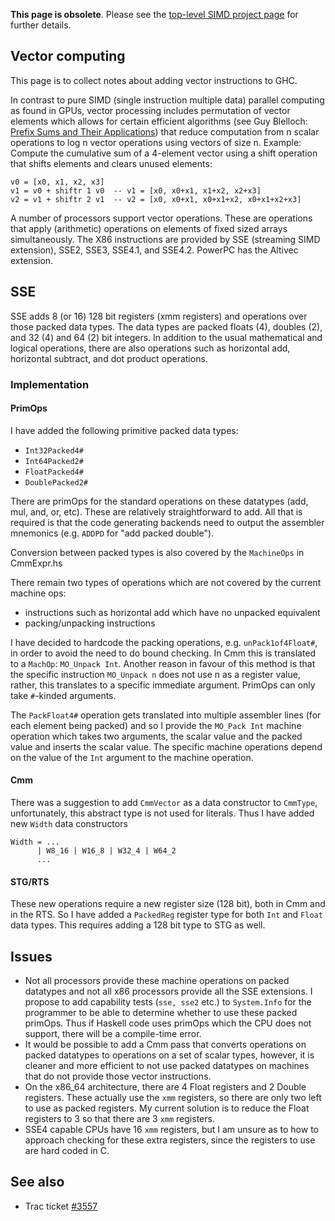 **This page is obsolete**. Please see the [top-level SIMD project page](simd) for further details.

## Vector computing


This page is to collect notes about adding vector instructions to GHC.


In contrast to pure SIMD (single instruction multiple data) parallel computing as found in GPUs,
vector processing includes permutation of vector elements which
allows for certain efficient algorithms
(see Guy Blelloch: [Prefix Sums and Their Applications](http://www.cs.cmu.edu/afs/cs.cmu.edu/project/scandal/public/papers/CMU-CS-90-190.html))
that reduce computation from n scalar operations to log n vector operations using vectors of size n.
Example: Compute the cumulative sum of a 4-element vector using a shift operation
that shifts elements and clears unused elements:

```wiki
v0 = [x0, x1, x2, x3]
v1 = v0 + shiftr 1 v0  -- v1 = [x0, x0+x1, x1+x2, x2+x3]
v2 = v1 + shiftr 2 v1  -- v2 = [x0, x0+x1, x0+x1+x2, x0+x1+x2+x3]
```


A number of processors support vector operations.
These are operations that apply (arithmetic) operations on elements of fixed sized arrays simultaneously.
The X86 instructions are provided by SSE (streaming SIMD extension), SSE2, SSE3, SSE4.1, and SSE4.2.
PowerPC has the Altivec extension.

## SSE


SSE adds 8 (or 16) 128 bit registers (xmm registers) and operations over those packed data types.  The data types are packed floats (4), doubles (2), and 32 (4) and 64 (2) bit integers.  In addition to the usual mathematical and logical operations, there are also operations such as horizontal add, horizontal subtract, and dot product operations.

### Implementation

#### PrimOps


I have added the following primitive packed data types:

- `Int32Packed4#`
- `Int64Packed2#`
- `FloatPacked4#`
- `DoublePacked2#`


There are primOps for the standard operations on these datatypes (add, mul, and, or, etc).  These are relatively straightforward to add.  All that is required is that the code generating backends need to output the assembler mnemonics (e.g. `ADDPD` for "add packed double").


Conversion between packed types is also covered by the `MachineOps` in CmmExpr.hs


There remain two types of operations which are not covered by the current machine ops:

- instructions such as horizontal add which have no unpacked equivalent
- packing/unpacking instructions 


I have decided to hardcode the packing operations, e.g. `unPack1of4Float#`, in order to avoid the need to do bound checking.  In Cmm this is translated to a `MachOp`: `MO_Unpack Int`.  Another reason in favour of this method is that the specific instruction `MO_Unpack n` does not use n as a register value, rather, this translates to a specific immediate argument.  PrimOps can only take `#`-kinded arguments.


The `PackFloat4#` operation gets translated into multiple assembler lines (for each element being packed) and so I provide the `MO_Pack Int` machine operation which takes two arguments, the scalar value and the packed value and inserts the scalar value.  The specific machine operations depend on the value of the `Int` argument to the machine operation.

#### Cmm


There was a suggestion to add `CmmVector` as a data constructor to `CmmType`, unfortunately, this abstract type is not used for literals.  Thus I have added new `Width` data constructors

```wiki
Width = ...
      | W8_16 | W16_8 | W32_4 | W64_2
      ...
```

#### STG/RTS


These new operations require a new register size (128 bit), both in Cmm and in the RTS.  So I have added a `PackedReg` register type for both `Int` and `Float` data types.  This requires adding a 128 bit type to STG as well.

## Issues

- Not all processors provide these machine operations on packed datatypes and not all x86 processors provide all the SSE extensions.  I propose to add capability tests (`sse, sse2` etc.) to `System.Info` for the programmer to be able to determine whether to use these packed primOps.  Thus if Haskell code uses primOps which the CPU does not support, there will be a compile-time error.
- It would be possible to add a Cmm pass that converts operations on packed datatypes to operations on a set of scalar types, however, it is cleaner and more efficient to not use packed datatypes on machines that do not provide those vector instructions.
- On the x86_64 architecture, there are 4 Float registers and 2 Double registers.  These actually use the `xmm` registers, so there are only two left to use as packed registers.  My current solution is to reduce the Float registers to 3 so that there are 3 `xmm` registers.
- SSE4 capable CPUs have 16 `xmm` registers, but I am unsure as to how to approach checking for these extra registers, since the registers to use are hard coded in C.

## See also


- Trac ticket [\#3557](https://gitlab.haskell.org/ghc/ghc/issues/3557)
